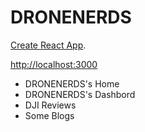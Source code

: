 # DRONENERDS

[Create React App](https://github.com/facebook/create-react-app).




[http://localhost:3000](http://localhost:3000)

* DRONENERDS's Home
* DRONENERDS's Dashbord
* DJI Reviews
* Some Blogs